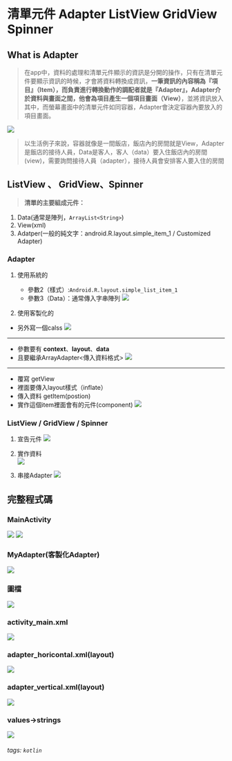 # 清單元件 Adapter ListView GridView Spinner

## What is Adapter
>在app中，資料的處理和清單元件顯示的資訊是分開的操作，只有在清單元件要顯示資訊的時候，才會將資料轉換成資訊，**一筆資訊的內容稱為『項目』（Item），而負責進行轉換動作的調配者就是『Adapter』，Adapter介於資料與畫面之間，他會為項目產生一個項目畫面（View）**，並將資訊放入其中，而螢幕畫面中的清單元件如同容器，Adapter會決定容器內要放入的項目畫面。

![](https://i.imgur.com/IZFhXK2.png)

>以生活例子來說，容器就像是一間飯店，飯店內的房間就是View，Adapter是飯店的接待人員，Data是客人，客人（data）要入住飯店內的房間(view)，需要詢問接待人員（adapter），接待人員會安排客人要入住的房間

## ListView 、 GridView、Spinner
> **清單的主要組成元件：**

1. Data(通常是陣列，`ArrayList<String>`)
2. View(xml)
3. Adatper(一般的純文字：android.R.layout.simple_item_1 / Customized Adapter)

### Adapter
1. 使用系統的
    - 參數2（樣式）:`Android.R.layout.simple_list_item_1`
    - 參數3（Data）：通常傳入字串陣列
![](https://i.imgur.com/3XUoqnV.png)

2. 使用客製化的
- 另外寫一個calss
![](https://i.imgur.com/bGf2tid.png)
----
- 參數要有 **context**、**layout**、**data**
- 且要繼承ArrayAdapter<傳入資料格式>
![](https://i.imgur.com/obxTpNn.png)
----
- 覆寫 getView
- 裡面要傳入layout樣式（inflate）
- 傳入資料 getItem(postion)
- 實作這個item裡面會有的元件(component)
![](https://i.imgur.com/5yKEiGa.png)

### ListView / GridView / Spinner


1. 宣告元件
![](https://i.imgur.com/AmKMAiZ.png)

2. 實作資料    
![](https://i.imgur.com/ttef2c9.png)

3. 串接Adapter
![](https://i.imgur.com/VE9AzWF.png)

## 完整程式碼
### MainActivity
![](https://i.imgur.com/mY0zJHC.png) 
![](https://i.imgur.com/SOaXPj9.png)

### MyAdapter(客製化Adapter)
![](https://i.imgur.com/Xe5Ev51.png)

### 圖檔
![](https://i.imgur.com/PYsWOIr.png)


### activity_main.xml
![](https://i.imgur.com/rKsA4of.png)


### adapter_horicontal.xml(layout)
![](https://i.imgur.com/6XzkcND.png)

### adapter_vertical.xml(layout)
![](https://i.imgur.com/fSNwzng.png)

### values->strings
![](https://i.imgur.com/vi1yTcc.png)




###### tags: `kotlin`
